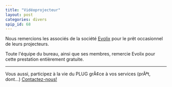 ```yaml
---
title: "Vidéoprojecteur"
layout: post
categories: divers
spip_id: 68
---
```

Nous remercions les associés de la société [Evolix](http://www.evolix.fr) pour le prêt occasionnel de leurs projecteurs.

Toute l'équipe du bureau, ainsi que ses membres, remercie Evolix pour cette prestation entièrement gratuite.

----
Vous aussi, participez à la vie du PLUG grÃ¢ce à vos services (prÃªt, dont...)
[Contactez-nous!](http://plugfr.org/spip/contact.php)
